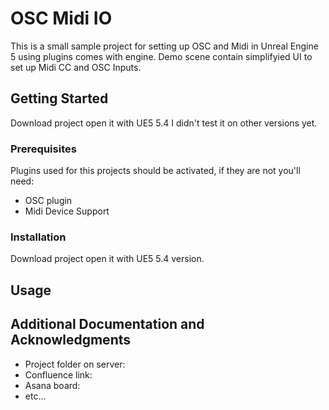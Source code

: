 # OSC Midi IO

This is a small sample project for setting up OSC and Midi in Unreal Engine 5 using plugins comes with engine. Demo scene contain simplifyied UI to set up Midi CC and OSC Inputs. 

## Getting Started

Download project open it with UE5 5.4 I didn't test it on other versions yet. 

### Prerequisites

Plugins used for this projects should be activated, if they are not you'll need: 

* OSC plugin
* Midi Device Support

### Installation

Download project open it with UE5 5.4 version.

## Usage



## Additional Documentation and Acknowledgments

* Project folder on server:
* Confluence link:
* Asana board:
* etc...

